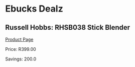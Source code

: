 
# Ebucks Dealz
## Russell Hobbs: RHSB038 Stick Blender
[Product Page](https://www.ebucks.com/web/shop/productSelected.do?prodId=340249211&catId=704987863)

Price: R399.00

Savings: 200.0


	